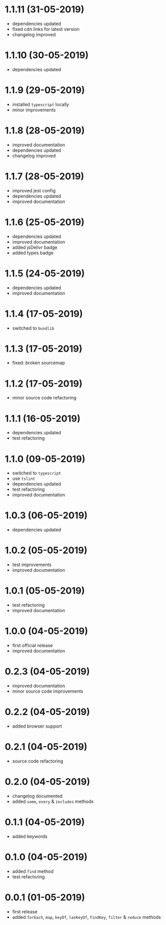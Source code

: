 # 1.1.11 (31-05-2019)

* dependencies updated
* fixed cdn links for latest version
* changelog improved

# 1.1.10 (30-05-2019)

* dependencies updated

# 1.1.9 (29-05-2019)

* installed `typescript` locally
* minor improvements

# 1.1.8 (28-05-2019)

* improved documentation
* dependencies updated
* changelog improved

# 1.1.7 (28-05-2019)

* improved jest config
* dependencies updated
* improved documentation

# 1.1.6 (25-05-2019)

* dependencies updated
* improved documentation
* added jsDelivr badge
* added types badge

# 1.1.5 (24-05-2019)

* dependencies updated
* improved documentation

# 1.1.4 (17-05-2019)

* switched to `bundlib`

# 1.1.3 (17-05-2019)

* fixed: broken sourcemap

# 1.1.2 (17-05-2019)

* minor source code refactoring

# 1.1.1 (16-05-2019)

* dependencies updated
* test refactoring

# 1.1.0 (09-05-2019)

* switched to `typescript`
* use `tslint`
* dependencies updated
* test refactoring
* improved documentation

# 1.0.3 (06-05-2019)

* dependencies updated

# 1.0.2 (05-05-2019)

* test improvements
* improved documentation

# 1.0.1 (05-05-2019)

* test refactoring
* improved documentation

# 1.0.0 (04-05-2019)

* first official release
* improved documentation

# 0.2.3 (04-05-2019)

* improved documentation
* minor source code improvements

# 0.2.2 (04-05-2019)

* added browser support

# 0.2.1 (04-05-2019)

* source code refactoring

# 0.2.0 (04-05-2019)

* changelog documented
* added `some`, `every` & `includes` methods

# 0.1.1 (04-05-2019)

* added keywords

# 0.1.0 (04-05-2019)

* added `find` method
* test refactoring

# 0.0.1 (01-05-2019)

* first release
* added `forEach`, `map`, `keyOf`, `lasKeyOf`, `findKey`, `filter` & `reduce` methods
